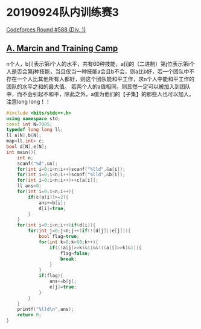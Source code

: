 # 20190924队内训练赛3
[Codeforces Round #588 (Div. 1)](https://codeforces.com/contest/1229)
## [A. Marcin and Training Camp](https://codeforces.com/contest/1229/problem/A)
n个人，b[i]表示第i个人的水平，共有60种技能，a[i]的（二进制）第j位表示第i个人是否会第j种技能，当且仅当一种技能a会且b不会，则a比b好，若一个团队中不存在一个人比其他所有人都好，则这个团队能和平工作，求n个人中能和平工作的团队的水平之和的最大值。
若两个人的a值相同，则显然一定可以被加入到团队中，而不会引起不和平，除此之外，a值为他们的【子集】的那些人也可以加入。
注意long long！！
```cpp
#include <bits/stdc++.h>
using namespace std;
const int N=7005;
typedef long long ll;
ll a[N],b[N];
map<ll,int> c;
bool d[N],e[N];
int main(){
	int n;
	scanf("%d",&n);
	for(int i=0;i<n;i++)scanf("%lld",&a[i]);
	for(int i=0;i<n;i++)scanf("%lld",&b[i]);
	for(int i=0;i<n;i++)++c[a[i]];
	ll ans=0;
	for(int i=0;i<n;i++){
		if(c[a[i]]>=2){
			ans+=b[i];
			d[i]=true;
		}
	}
	for(int i=0;i<n;i++)if(d[i]){
		for(int j=0;j<n;j++)if(!(d[j]||e[j])){
			bool flag=true;
			for(int k=0;k<60;k++){
				if(((a[j]>>k)&1)&&!((a[i]>>k)&1)){
					flag=false;
					break;
				}
			}
			if(flag){
				ans+=b[j];
				e[j]=true;
			}
		}
	}
	printf("%lld\n",ans);
	return 0;
}
```